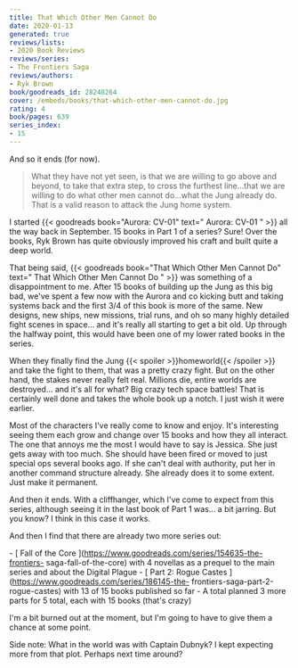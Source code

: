 ```yaml
---
title: That Which Other Men Cannot Do
date: 2020-01-13
generated: true
reviews/lists:
- 2020 Book Reviews
reviews/series:
- The Frontiers Saga
reviews/authors:
- Ryk Brown
book/goodreads_id: 28248264
cover: /embeds/books/that-which-other-men-cannot-do.jpg
rating: 4
book/pages: 639
series_index:
- 15
---
```

And so it ends (for now).  

> What they have not yet seen, is that we are willing to go above and beyond, to take that extra step, to cross the furthest line…that we are willing to do what other men cannot do…what the Jung already do. That is a valid reason to attack the Jung home system.

<!--more-->

I started {{< goodreads book="Aurora: CV-01" text=" Aurora: CV-01 " >}} all the way back in September. 15 books in Part 1 of a series? Sure! Over the books, Ryk Brown has quite obviously improved his craft and built quite a deep world.  

That being said, {{< goodreads book="That Which Other Men Cannot Do" text=" That Which Other Men Cannot Do " >}} was something of a disappointment to me. After 15 books of building up the Jung as this big bad, we've spent a few now with the Aurora and co kicking butt and taking systems back and the first 3/4 of this book is more of the same. New designs, new ships, new missions, trial runs, and oh so many highly detailed fight scenes in space... and it's really all starting to get a bit old. Up through the halfway point, this would have been one of my lower rated books in the series.  

When they finally find the Jung  {{< spoiler >}}homeworld{{< /spoiler >}} and take the fight to them, that was a pretty crazy fight. But on the other hand, the stakes never really felt real. Millions die, entire worlds are destroyed... and it's all for what? Big crazy tech space battles! That is certainly well done and takes the whole book up a notch. I just wish it were earlier.  

Most of the characters I've really come to know and enjoy. It's interesting seeing them each grow and change over 15 books and how they all interact. The one that annoys me the most I would have to say is Jessica. She just gets away with too much. She should have been fired or moved to just special ops several books ago. If she can't deal with authority, put her in another command structure already. She already does it to some extent. Just make it permanent.  

And then it ends. With a cliffhanger, which I've come to expect from this series, although seeing it in the last book of Part 1 was... a bit jarring. But you know? I think in this case it works.  

And then I find that there are already two more series out:  

\- [ Fall of the Core ](https://www.goodreads.com/series/154635-the-frontiers- saga-fall-of-the-core) with 4 novellas as a prequel to the main series and about the Digital Plague   \- [ Part 2: Rogue Castes ](https://www.goodreads.com/series/186145-the- frontiers-saga-part-2-rogue-castes) with 13 of 15 books published so far   \- A total planned 3 more parts for 5 total, each with 15 books (that's crazy)  

I'm a bit burned out at the moment, but I'm going to have to give them a chance at some point.  

Side note: What in the world was with Captain Dubnyk? I kept expecting more from that plot. Perhaps next time around?